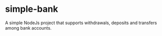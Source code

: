 # simple-bank
A simple NodeJs project that supports withdrawals, deposits and transfers among bank accounts.
